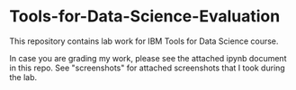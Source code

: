 # Tools-for-Data-Science-Evaluation
This repository contains lab work for IBM Tools for Data Science course. 

In case you are grading my work, please see the attached ipynb document in this repo.
See "screenshots" for attached screenshots that I took during the lab.
